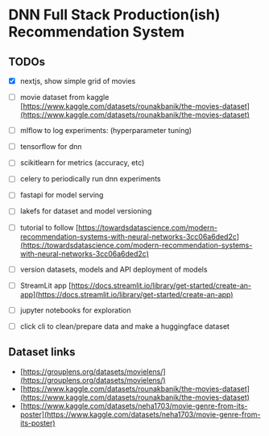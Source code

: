 DNN Full Stack Production(ish) Recommendation System
====================================================

## TODOs

- [x] nextjs, show simple grid of movies
- [ ] movie dataset from kaggle [https://www.kaggle.com/datasets/rounakbanik/the-movies-dataset](https://www.kaggle.com/datasets/rounakbanik/the-movies-dataset)
- [ ] mlflow to log experiments: (hyperparameter tuning)
- [ ] tensorflow for dnn
- [ ] scikitlearn for metrics (accuracy, etc)
- [ ] celery to periodically run dnn experiments
- [ ] fastapi for model serving
- [ ] lakefs for dataset and model versioning
- [ ] tutorial to follow [https://towardsdatascience.com/modern-recommendation-systems-with-neural-networks-3cc06a6ded2c](https://towardsdatascience.com/modern-recommendation-systems-with-neural-networks-3cc06a6ded2c)
- [ ] version datasets, models and API deployment of models
- [ ] StreamLit app [https://docs.streamlit.io/library/get-started/create-an-app](https://docs.streamlit.io/library/get-started/create-an-app)
- [ ] jupyter notebooks for exploration
- [ ] click cli to clean/prepare data and make a huggingface dataset


## Dataset links

- [https://grouplens.org/datasets/movielens/](https://grouplens.org/datasets/movielens/)
- [https://www.kaggle.com/datasets/rounakbanik/the-movies-dataset](https://www.kaggle.com/datasets/rounakbanik/the-movies-dataset)
- [https://www.kaggle.com/datasets/neha1703/movie-genre-from-its-poster](https://www.kaggle.com/datasets/neha1703/movie-genre-from-its-poster)
